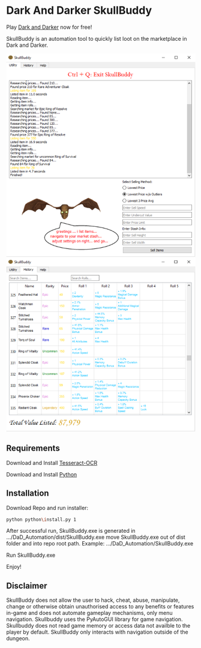 # Dark And Darker SkullBuddy

Play [Dark and Darker](https://www.darkanddarker.com/play) now for free!

SkullBuddy is an automation tool to quickly list loot on the marketplace in Dark and Darker.

![SkullBuddy](img/SkullBuddyUtility.png)
![SkullBuddy](img/SkullBuddyHistory.png)

## Requirements

Download and Install [Tesseract-OCR](https://github.com/UB-Mannheim/tesseract/releases)

Download and Install [Python](https://www.python.org/downloads/)

## Installation

Download Repo and run installer:
```bash
python python\install.py 1
```

After successful run, SkullBuddy.exe is generated in 
.../DaD_Automation/dist/SkullBuddy.exe
move SkullBuddy.exe out of dist folder and into repo root path. Example:
.../DaD_Automation/SkullBuddy.exe

Run SkullBuddy.exe

Enjoy!

## Disclaimer

SkullBuddy does not allow the user to hack, cheat, abuse, manipulate, 
change or otherwise obtain unauthorised access to any benefits or 
features in-game and does not automate gameplay mechanisms, only 
menu navigation. Skullbuddy uses the PyAutoGUI library for game navigation. 
Skullbuddy does not read game memory or access data not availble to the player by 
default. SkullBuddy only interacts with navigation outside of the dungeon.
